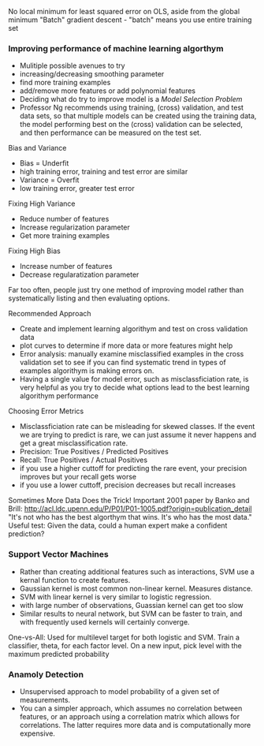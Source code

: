 No local minimum for least squared error on OLS, aside from the global minimum
"Batch" gradient descent - "batch" means you use entire training set

### Improving performance of machine learning algorthym
- Mulitiple possible avenues to try
 - increasing/decreasing smoothing parameter
 - find more training examples
 - add/remove more features or add polynomial features
- Deciding what do try to improve model is a *Model Selection Problem*
 - Professor Ng recommends using training, (cross) validation, and test data sets, so that multiple models can be created using the training data, the model performing best on the (cross) validation can be selected, and then performance can be measured on the test set.
 
Bias and Variance
- Bias = Underfit
 - high training error, training and test error are similar
- Variance = Overfit
 - low training error, greater test error

Fixing High Variance
- Reduce number of features
- Increase regularization parameter
- Get more training examples

Fixing High Bias
- Increase number of features
- Decrease regularatization parameter

Far too often, people just try one method of improving model rather than systematically listing and then evaluating options.

Recommended Approach
- Create and implement learning algorithym and test on cross validation data
- plot curves to determine if more data or more features might help
- Error analysis: manually examine misclassified examples in the cross validation set to see if you can find systematic trend in types of examples algorithym is making errors on.
- Having a single value for model error, such as misclassficiation rate, is very helpful as you try to decide what options lead to the best learning algorithym performance

Choosing Error Metrics
- Misclassficiation rate can be misleading for skewed classes. If the event we are trying to predict is rare, we can just assume it never happens and get a great misclassification rate.
- Precision: True Positives / Predicted Positives
- Recall: True Positives / Actual Positives
- if you use a higher cuttoff for predicting the rare event, your precision improves but your recall gets worse
- if you use a lower cuttoff, precision decreases but recall increases

Sometimes More Data Does the Trick!
Important 2001 paper by Banko and Brill: http://acl.ldc.upenn.edu/P/P01/P01-1005.pdf?origin=publication_detail
"It's not who has the best algorthym that wins. It's who has the most data."
Useful test: Given the data, could a human expert make a confident prediction?

### Support Vector Machines
- Rather than creating additional features such as interactions, SVM use a kernal function to create features.
- Gaussian kernel is most common non-linear kernel. Measures distance.
- SVM with linear kernel is very similar to logistic regression.
- with large number of observations, Guassian kernel can get too slow
- Similar results to neural network, but SVM can be faster to train, and with frequently used kernels will certainly converge.

One-vs-All: Used for multilevel target for both logistic and SVM. Train a classifier, theta, for each factor level. On a new input, pick level with the maximum predicted probability

### Anamoly Detection
- Unsupervised approach to model probability of a given set of measurements.
- You can a simpler approach, which assumes no correlation between features, or an approach using a correlation matrix which allows for correlations. The latter requires more data and is computationally more expensive.
